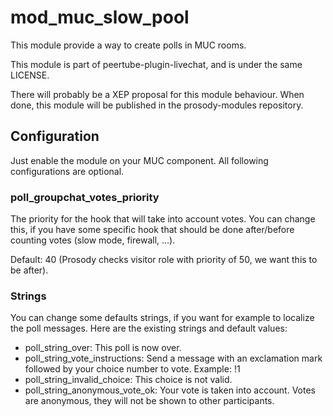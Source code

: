 <!--
SPDX-FileCopyrightText: 2024 John Livingston <https://www.john-livingston.fr/>
SPDX-License-Identifier: AGPL-3.0-only
-->
# mod_muc_slow_pool

This module provide a way to create polls in MUC rooms.

This module is part of peertube-plugin-livechat, and is under the same LICENSE.

There will probably be a XEP proposal for this module behaviour. When done, this module will be published in the prosody-modules repository.

## Configuration

Just enable the module on your MUC component.
All following configurations are optional.

### poll_groupchat_votes_priority

The priority for the hook that will take into account votes.
You can change this, if you have some specific hook that should be done after/before counting votes (slow mode, firewall, ...).

Default: 40 (Prosody checks visitor role with priority of 50, we want this to be after).

### Strings

You can change some defaults strings, if you want for example to localize the poll messages.
Here are the existing strings and default values:

* poll_string_over: This poll is now over.
* poll_string_vote_instructions: Send a message with an exclamation mark followed by your choice number to vote. Example: !1
* poll_string_invalid_choice: This choice is not valid.
* poll_string_anonymous_vote_ok: Your vote is taken into account. Votes are anonymous, they will not be shown to other participants.
